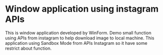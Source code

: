 # Window application using instagram APIs
This is window application developed by WinForm. Demo small function using APIs from instagram to help download image to local machine. 
This application using Sandbox Mode from APIs Instagram so it have some restrict about function. 
